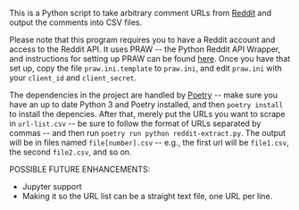 This is a Python script to take arbitrary comment URLs from [Reddit](https://reddit.com) and output the comments into CSV files.

Please note that this program requires you to have a Reddit account and access to the Reddit API. It uses PRAW -- the Python Reddit API Wrapper, and instructions for setting up PRAW can be found [here](https://praw.readthedocs.io/en/stable/getting_started/quick_start.html). Once you have that set up, copy the file ```praw.ini.template``` to ```praw.ini```, and edit ```praw.ini``` with your ```client_id``` and ```client_secret```.

The dependencies in the project are handled by [Poetry](https://python-poetry.org/) -- make sure you have an up to date Python 3 and Poetry installed, and then ```poetry install``` to install the depencies. After that, merely put the URLs you want to scrape in ```url-list.csv``` -- be sure to follow the format of URLs separated by commas -- and then run ```poetry run python reddit-extract.py```. The output will be in files named ```file[number].csv``` -- e.g., the first url will be ```file1.csv```, the second ```file2.csv```, and so on.


POSSIBLE FUTURE ENHANCEMENTS:

* Jupyter support
* Making it so the URL list can be a straight text file, one URL per line.
